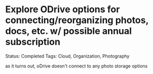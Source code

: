 # Explore ODrive options for connecting/reorganizing photos, docs, etc. w/ possible annual subscription

Status: Completed
Tags: Cloud, Organization, Photography

as it turns out, oDrive doesn't connect to any photo storage options